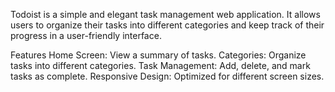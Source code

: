 Todoist is a simple and elegant task management web application. It allows users to organize their tasks into different categories and keep track of their progress in a user-friendly interface.

Features
Home Screen: View a summary of tasks.
Categories: Organize tasks into different categories.
Task Management: Add, delete, and mark tasks as complete.
Responsive Design: Optimized for different screen sizes.
